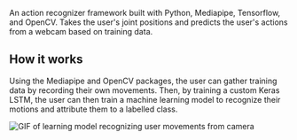 An action recognizer framework built with Python, Mediapipe, Tensorflow, and OpenCV. Takes the user's joint positions and predicts the user's actions from a webcam based on training data.

## How it works
Using the Mediapipe and OpenCV packages, the user can gather training data by recording their own movements. Then, by training a custom Keras LSTM, the user can then train a machine learning model to recognize their motions and attribute them to a labelled class.

![GIF of learning model recognizing user movements from camera](https://github.com/James-Lian/action-recognizer/blob/main/ActionRecognition.gif)
